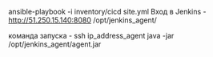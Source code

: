 ansible-playbook -i inventory/cicd site.yml
Вход в Jenkins - http://51.250.15.140:8080
/opt/jenkins_agent/

команда запуска - ssh ip_address_agent java -jar /opt/jenkins_agent/agent.jar
